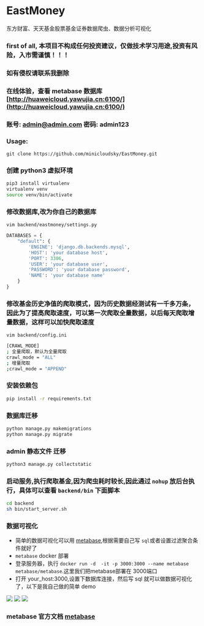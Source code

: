 # EastMoney

东方财富、天天基金股票基金证券数据爬虫、数据分析可视化
### first of all, 本项目不构成任何投资建议，仅做技术学习用途,投资有风险，入市需谨慎！！！
### 如有侵权请联系我删除
### 在线体验，查看 metabase 数据库 [http://huaweicloud.yawujia.cn:6100/](http://huaweicloud.yawujia.cn:6100/)
### 账号: admin@admin.com 密码: admin123
### Usage:

`git clone https://github.com/minicloudsky/EastMoney.git`

### 创建 python3 虚拟环境
```bash
pip3 install virtualenv
virtualenv venv
source venv/bin/activate
```

### 修改数据库,改为你自己的数据库


`vim backend/eastmoney/settings.py`

```python
DATABASES = {
    "default": {
        'ENGINE': 'django.db.backends.mysql',
        'HOST': 'your database host',
        'PORT': 3306,
        'USER': 'your database user',
        'PASSWORD': 'your database password',
        'NAME': 'your database name'
    }
}
````
### 修改基金历史净值的爬取模式，因为历史数据经测试有一千多万条，因此为了提高爬取速度，可以第一次爬取全量数据，以后每天爬取增量数据，这样可以加快爬取速度


`vim backend/config.ini`

```bash
[CRAWL_MODE]
; 全量爬取，默认为全量爬取
crawl_mode = "ALL"
; 增量爬取
;crawl_mode = "APPEND"
````

### 安装依赖包

```bash
pip install -r requirements.txt
```
### 数据库迁移
```bash
python manage.py makemigrations
python manage.py migrate
```
### admin 静态文件 迁移
```bash
python3 manage.py collectstatic
```

### 启动服务,执行爬取基金,因为爬虫耗时较长,因此通过 `nohup` 放后台执行，具体可以查看 `backend/bin` 下面脚本
```bash
cd backend
sh bin/start_server.sh

```
### 数据可视化
- 简单的数据可视化可以用 [metabase](https://www.metabase.com/docs/latest/getting-started.html),根据需要自己写 `sql`或者设置过滤聚合条件就好了
- `metabase` docker 部署
- 登录服务器，执行 `docker run -d  -it -p 3000:3000 --name metabase metabase/metabase`.这里我们把metabase部署在 3000端口
- 打开 your_host:3000,设置下数据库连接，然后写 sql 就可以做数据可视化了，以下是我自己做的简单 demo

![](https://github.com/minicloudsky/EastMoneySpider/blob/master/img/1.png)
![](https://github.com/minicloudsky/EastMoneySpider/blob/master/img/2.png)
![](https://github.com/minicloudsky/EastMoneySpider/blob/master/img/3.png)
### metabase 官方文档 [metabase](https://www.metabase.com/docs/latest/getting-started.html)
